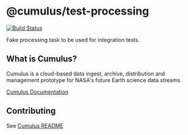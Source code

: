 # @cumulus/test-processing

[![Build Status](https://travis-ci.org/nasa/cumulus.svg?branch=master)](https://travis-ci.org/nasa/cumulus)

Fake processing task to be used for integration tests.

## What is Cumulus?

Cumulus is a cloud-based data ingest, archive, distribution and management prototype for NASA's future Earth science data streams.

[Cumulus Documentation](https://nasa.github.io/cumulus)

## Contributing

See [Cumulus README](https://github.com/nasa/cumulus/blob/master/README.md#installing-and-deploying)
